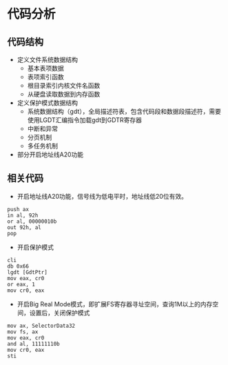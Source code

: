 # 代码分析

## 代码结构

- 定义文件系统数据结构
  - 基本表项数据
  - 表项索引函数
  - 根目录索引内核文件名函数
  - 从硬盘读取数据到内存函数
- 定义保护模式数据结构
  - 系统数据结构（gdt），全局描述符表，包含代码段和数据段描述符，需要使用LGDT汇编指令加载gdt到GDTR寄存器
  - 中断和异常
  - 分页机制
  - 多任务机制
- 部分开启地址线A20功能

## 相关代码

- 开启地址线A20功能，信号线为低电平时，地址线低20位有效。

```置位0x92端口第一位,此处使用I/O端口0x92来处理A20信号线
push ax 
in al, 92h
or al, 00000010b
out 92h, al
pop
```

- 开启保护模式

```置位cr0第一位，开启前需要加载gdt，
cli
db 0x66
lgdt [GdtPtr]
mov eax, cr0
or eax, 1
mov cr0, eax
```

- 开启Big Real Mode模式，即扩展FS寄存器寻址空间，查询1M以上的内存空间，设置后，关闭保护模式

```通过cr0第一位置0
mov ax, SelectorData32
mov fs, ax
mov eax, cr0
and al, 11111110b
mov cr0, eax
sti
```
